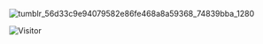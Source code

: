 
![tumblr_56d33c9e94079582e86fe468a8a59368_74839bba_1280](https://user-images.githubusercontent.com/114475454/216023694-30065e4e-cadc-478e-8ba9-35dcb9b8c2c9.gif)


![Visitor](https://visitor-badge.laobi.icu/badge?page_id=amyol04.School-work)
